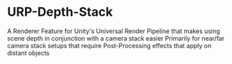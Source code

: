 # URP-Depth-Stack
A Renderer Feature for Unity's Universal Render Pipeline that makes using scene depth in conjunction with a camera stack easier
Primarily for near/far camera stack setups that require Post-Processing effects that apply on distant objects

